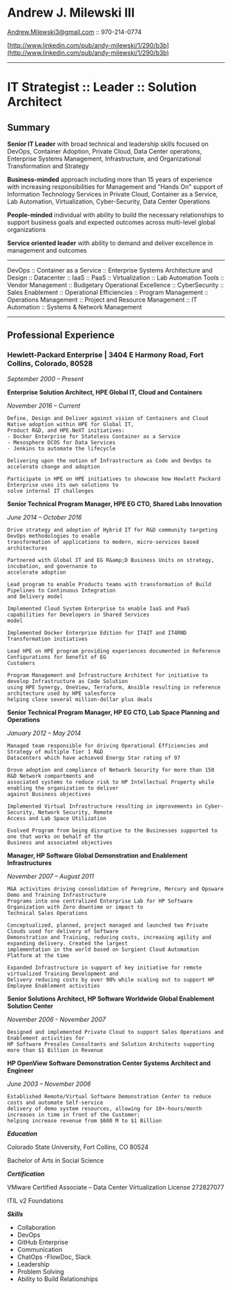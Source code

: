 
# Andrew J. Milewski III

Andrew.Milewski3@gmail.com :: 970-214-0774

[http://www.linkedin.com/pub/andy-milewski/1/290/b3b](http://www.linkedin.com/pub/andy-milewski/1/290/b3b)

***

# IT Strategist :: Leader :: Solution Architect #

## Summary

**Senior IT Leader** with broad technical and leadership skills focused on DevOps, Container Adoption, Private Cloud, Data Center operations, Enterprise Systems Management, Infrastructure, and Organizational Transformation and Strategy

**Business-minded** approach including more than 15 years of experience with increasing responsibilities for Management and &quot;Hands On&quot; support of Information Technology Services in Private Cloud, Container as a Service, Lab Automation, Virtualization, Cyber-Security, Data Center Operations

**People-minded** individual with ability to build the necessary relationships to support business goals and expected outcomes across multi-level global organizations

**Service oriented leader** with ability to demand and deliver excellence in management and outcomes

---

DevOps :: Container as a Service :: Enterprise Systems Architecture and Design :: Datacenter :: IaaS :: PaaS :: Virtualization :: Lab Automation Tools :: Vendor Management :: Budgetary Operational Excellence :: CyberSecurity :: Sales Enablement :: Operational Efficiencies :: Program Management :: Operations Management :: Project and Resource Management :: IT Automation :: Systems &amp; Network Management

___

## Professional Experience

### Hewlett-Packard Enterprise | 3404 E Harmony Road, Fort Collins, Colorado, 80528

_September 2000 – Present_


**Enterprise Solution Architect, HPE Global IT, Cloud and Containers**

*November 2016 – Current*

    Define, Design and Deliver against vision of Containers and Cloud Native adoption within HPE for Global IT, 
    Product R&D, and HPE.NeXT initiatives:
    - Docker Enterprise for Stateless Container as a Service
    - Mesosphere DCOS for Data Services
    - Jenkins to automate the lifecycle

    Delivering upon the notion of Infrastructure as Code and DevOps to accelerate change and adoption

    Participate in HPE on HPE initiatives to showcase how Hewlett Packard Enterprise uses its own solutions to 
    solve internal IT challenges



**Senior Technical Program Manager, HPE EG CTO, Shared Labs Innovation**

*June 2014 – October 2016*

    Drive strategy and adoption of Hybrid IT for R&D community targeting DevOps methodologies to enable 
    transformation of applications to modern, micro-services based architectures

    Partnered with Global IT and EG R&amp;D Business Units on strategy, incubation, and governance to 
    accelerate adoption

    Lead program to enable Products teams with transformation of Build Pipelines to Continuous Integration 
    and Delivery model

    Implemented Cloud System Enterprise to enable IaaS and PaaS capabilities for Developers in Shared Services 
    model

    Implemented Docker Enterprise Edition for IT4IT and IT4RND Transformation initiatives

    Lead HPE on HPE program providing experiences documented in Reference Configurations for benefit of EG 
    Customers

    Program Management and Infrastructure Architect for initiative to develop Infrastructure as Code Solution 
    using HPE Synergy, OneView, Terraform, Ansible resulting in reference architecture used by HPE salesforce 
    helping close several million-dollar plus deals

**Senior Technical Program Manager, HP EG CTO, Lab Space Planning and Operations**

*January 2012 – May 2014*

    Managed team responsible for driving Operational Efficiencies and Strategy of multiple Tier 1 R&D 
    Datacenters which have achieved Energy Star rating of 97

    Drove adoption and compliance of Network Security for more than 150 R&D Network compartments and 
    associated systems to reduce risk to HP Intellectual Property while enabling the organization to deliver 
    against Business objectives

    Implemented Virtual Infrastructure resulting in improvements in Cyber-Security, Network Security, Remote 
    Access and Lab Space Utilization

    Evolved Program from being disruptive to the Businesses supported to one that works on behalf of the 
    Business and associated objectives

**Manager, HP Software Global Demonstration and Enablement Infrastructures**

*November 2007 – August 2011*

    M&A activities driving consolidation of Peregrine, Mercury and Opsware Demo and Training Infrastructure 
    Programs into one centralized Enterprise Lab for HP Software Organization with Zero downtime or impact to 
    Technical Sales Operations

    Conceptualized, planned, project managed and launched two Private Clouds used for delivery of Software 
    Demonstration and Training, reducing costs, increasing agility and expanding delivery. Created the largest 
    implementation in the world based on Surgient Cloud Automation Platform at the time

    Expanded Infrastructure in support of key initiative for remote virtualized Training Development and 
    Delivery reducing costs by over 90% while scaling out to support HP Employee Enablement activities

**Senior Solutions Architect, HP Software Worldwide Global Enablement Solution Center**

*November 2006 - November 2007*

    Designed and implemented Private Cloud to support Sales Operations and Enablement activities for 
    HP Software Presales Consultants and Solution Architects supporting more than $1 Billion in Revenue

**HP OpenView Software Demonstration Center Systems Architect and Engineer**

*June 2003 – November 2006*

    Established Remote/Virtual Software Demonstration Center to reduce costs and automate Self-service 
    delivery of demo system resources, allowing for 10+-hours/month increases in time in front of the Customer; 
    helping increase revenue from $600 M to $1 Billion

***Education***

Colorado State University, Fort Collins, CO 80524

Bachelor of Arts in Social Science

***Certification***

VMware Certified Associate – Data Center Virtualization                                                                               License 272827077

ITIL v2 Foundations

***Skills***


  - Collaboration
  - DevOps
  - GitHub Enterprise
  - Communication
  - ChatOps -FlowDoc, Slack
  - Leadership
  - Problem Solving
  - Ability to Build Relationships
